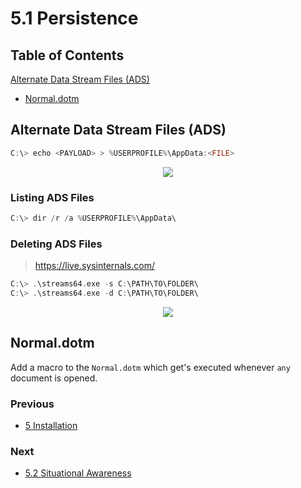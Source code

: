 # 5.1 Persistence

## Table of Contents

[Alternate Data Stream Files (ADS)](https://github.com/0xsyr0/Red-Team-Playbooks/blob/master/5-Installation/5.1-Persistence.md#Alternate-Data-Stream-Files-ADS)
- [Normal.dotm](https://github.com/0xsyr0/Red-Team-Playbooks/blob/master/5-Installation/5.1-Persistence.md#Normaldotm)

## Alternate Data Stream Files (ADS)

```c
C:\> echo <PAYLOAD> > %USERPROFILE%\AppData:<FILE>
```

<p align="center">
  <img src="https://github.com/0xsyr0/Red-Team-Playbooks/blob/master/5-Installation/files/ads1.png">
</p>

### Listing ADS Files

```c
C:\> dir /r /a %USERPROFILE%\AppData\
```

### Deleting ADS Files

> https://live.sysinternals.com/

```c
C:\> .\streams64.exe -s C:\PATH\TO\FOLDER\
C:\> .\streams64.exe -d C:\PATH\TO\FOLDER\
```

<p align="center">
  <img src="https://github.com/0xsyr0/Red-Team-Playbooks/blob/master/5-Installation/files/ads2.png">
</p>

## Normal.dotm

Add a macro to the `Normal.dotm` which get's executed whenever `any` document is opened.

### Previous

- [5 Installation](https://github.com/0xsyr0/Red-Team-Playbooks/blob/master/5-Installation/5-Installation.md)

### Next

- [5.2 Situational Awareness](https://github.com/0xsyr0/Red-Team-Playbooks/blob/master/5-Installation/5.2-Situational-Awareness.md)
